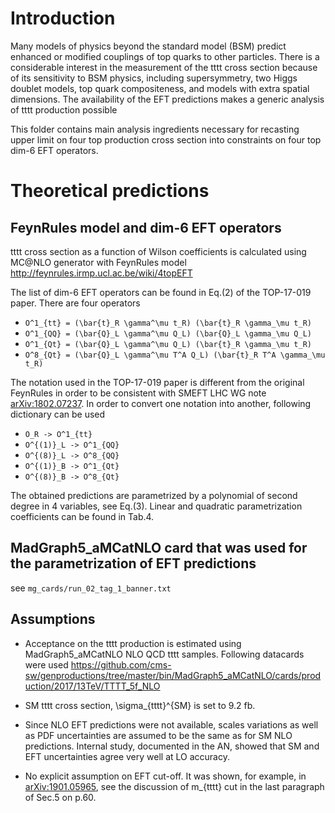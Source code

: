 # Introduction
Many models of physics beyond the standard model (BSM) predict enhanced or modified couplings of top quarks to other particles. 
There is a considerable interest in the measurement of the tttt cross section because of its sensitivity to BSM physics, including supersymmetry, two Higgs doublet models, top quark compositeness, and models with extra spatial dimensions. The availability of the EFT predictions makes a generic analysis of tttt production possible

This folder contains main analysis ingredients necessary for recasting upper limit on four top production cross section into constraints on four top dim-6 EFT operators.

# Theoretical predictions

## FeynRules model and dim-6 EFT operators
tttt cross section as a function of Wilson coefficients is calculated using MC@NLO generator with FeynRules model http://feynrules.irmp.ucl.ac.be/wiki/4topEFT

The list of dim-6 EFT operators can be found in Eq.(2) of the TOP-17-019 paper. There are four operators

* `O^1_{tt} = (\bar{t}_R \gamma^\mu t_R) (\bar{t}_R \gamma_\mu t_R)`
* `O^1_{QQ} = (\bar{Q}_L \gamma^\mu Q_L) (\bar{Q}_L \gamma_\mu Q_L)`
* `O^1_{Qt} = (\bar{Q}_L \gamma^\mu Q_L) (\bar{t}_R \gamma_\mu t_R)`
* `O^8_{Qt} = (\bar{Q}_L \gamma^\mu T^A Q_L) (\bar{t}_R T^A \gamma_\mu t_R)`

The notation used in the TOP-17-019 paper is different from the original FeynRules in order to be consistent with SMEFT LHC WG note [arXiv:1802.07237](https://arxiv.org/abs/1802.07237). In order to convert one notation into another, following dictionary can be used

* `O_R -> O^1_{tt}`
* `O^{(1)}_L -> O^1_{QQ}`
* `O^{(8)}_L -> O^8_{QQ}`
* `O^{(1)}_B -> O^1_{Qt}`
* `O^{(8)}_B -> O^8_{Qt}`

The obtained predictions are parametrized by a polynomial of second degree in 4 variables, see Eq.(3). Linear and quadratic parametrization coefficients can be found in Tab.4.

## MadGraph5_aMCatNLO card that was used for the parametrization of EFT predictions
see `mg_cards/run_02_tag_1_banner.txt`

## Assumptions

* Acceptance on the tttt production is estimated using MadGraph5_aMCatNLO NLO QCD tttt samples. Following datacards were used
https://github.com/cms-sw/genproductions/tree/master/bin/MadGraph5_aMCatNLO/cards/production/2017/13TeV/TTTT_5f_NLO

* SM tttt cross section, \sigma_{tttt}^{SM} is set to 9.2 fb.

* Since NLO EFT predictions were not available, scales variations as well as PDF uncertainties are assumed to be the same as for SM NLO predictions. Internal study, documented in the AN, showed that SM and EFT uncertainties agree very well at LO accuracy.

* No explicit assumption on EFT cut-off. It was shown, for example, in [arXiv:1901.05965](https://arxiv.org/abs/1901.05965), see the discussion of m_{tttt} cut in the last paragraph of Sec.5 on p.60.

